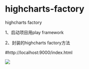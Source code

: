 # highcharts-factory

highcharts factory

1、启动项目用play framework

2、封装的highcharts factory方法

#http://localhost:9000/index.html


![](http://i.imgur.com/q4Ji8zW.png)
